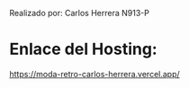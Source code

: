 Realizado por: Carlos Herrera N913-P
# Enlace del Hosting: 
https://moda-retro-carlos-herrera.vercel.app/
